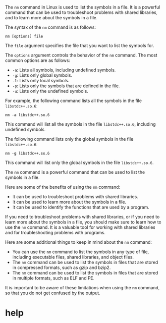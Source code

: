 The `nm` command in Linux is used to list the symbols in a file. It is a powerful command that can be used to troubleshoot problems with shared libraries, and to learn more about the symbols in a file.

The syntax of the `nm` command is as follows:

```
nm [options] file
```

The `file` argument specifies the file that you want to list the symbols for.

The `options` argument controls the behavior of the `nm` command. The most common options are as follows:

* `-a`: Lists all symbols, including undefined symbols.
* `-g`: Lists only global symbols.
* `-l`: Lists only local symbols.
* `-p`: Lists only the symbols that are defined in the file.
* `-u`: Lists only the undefined symbols.

For example, the following command lists all the symbols in the file `libstdc++.so.6`:

```
nm -a libstdc++.so.6
```

This command will list all the symbols in the file `libstdc++.so.6`, including undefined symbols.

The following command lists only the global symbols in the file `libstdc++.so.6`:

```
nm -g libstdc++.so.6
```

This command will list only the global symbols in the file `libstdc++.so.6`.

The `nm` command is a powerful command that can be used to list the symbols in a file.

Here are some of the benefits of using the `nm` command:

* It can be used to troubleshoot problems with shared libraries.
* It can be used to learn more about the symbols in a file.
* It can be used to identify the functions that are used by a program.

If you need to troubleshoot problems with shared libraries, or if you need to learn more about the symbols in a file, you should make sure to learn how to use the `nm` command. It is a valuable tool for working with shared libraries and for troubleshooting problems with programs.

Here are some additional things to keep in mind about the `nm` command:

* You can use the `nm` command to list the symbols in any type of file, including executable files, shared libraries, and object files.
* The `nm` command can be used to list the symbols in files that are stored in compressed formats, such as gzip and bzip2.
* The `nm` command can be used to list the symbols in files that are stored in multiple formats, such as ELF and PE.

It is important to be aware of these limitations when using the `nm` command, so that you do not get confused by the output.




# help 

```

```
